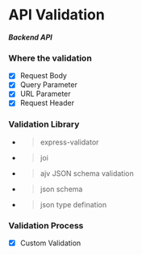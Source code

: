 # API Validation

**_Backend API_**

### Where the validation

- [x] Request Body
- [x] Query Parameter
- [x] URL Parameter
- [x] Request Header

### Validation Library

- > express-validator
- > joi
- > ajv JSON schema validation
- > json schema
- > json type defination

### Validation Process

- [x] Custom Validation

